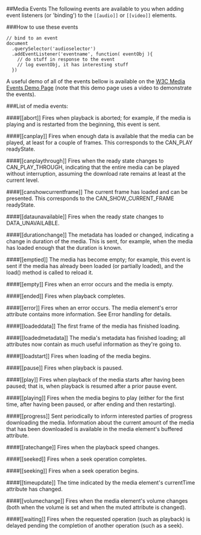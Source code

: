 ##Media Events
The following events are available to you when adding event listeners (or 'binding') to the `[[audio]]` or `[[video]]` elements.

###How to use these events

    // bind to an event
    document
      .querySelector('audioselector')
      .addEventListener('eventname', function( eventObj ){
        // do stuff in response to the event
        // log eventObj, it has interesting stuff
      })
      

A useful demo of all of the events bellow is available on the <a href="http://www.w3.org/2010/05/video/mediaevents.html">W3C Media Events Demo Page</a> (note that this demo page uses a video to demonstrate the events).

###List of media events:

####[[abort]]
Fires when playback is aborted; for example, if the media is playing and is restarted from the beginning, this event is sent.

####[[canplay]]
Fires when enough data is available that the media can be played, at least for a couple of frames.  This corresponds to the CAN_PLAY readyState.

####[[canplaythrough]]
Fires when the ready state changes to CAN_PLAY_THROUGH, indicating that the entire media can be played without interruption, assuming the download rate remains at least at the current level.

####[[canshowcurrentframe]]
The current frame has loaded and can be presented.  This corresponds to the CAN_SHOW_CURRENT_FRAME readyState.

####[[dataunavailable]]
Fires when the ready state changes to DATA_UNAVAILABLE.

####[[durationchange]]
The metadata has loaded or changed, indicating a change in duration of the media.  This is sent, for example, when the media has loaded enough that the duration is known.

####[[emptied]]
The media has become empty; for example, this event is sent if the media has already been loaded (or partially loaded), and the load() method is called to reload it.

####[[empty]]
Fires when an error occurs and the media is empty.

####[[ended]]
Fires when playback completes.

####[[error]]
Fires when an error occurs. The media element's error attribute contains more information. See Error handling for details.

####[[loadeddata]]
The first frame of the media has finished loading.

####[[loadedmetadata]]
The media's metadata has finished loading; all attributes now contain as much useful information as they're going to.

####[[loadstart]]
Fires when loading of the media begins.

####[[pause]]
Fires when playback is paused.

####[[play]]
Fires when playback of the media starts after having been paused; that is, when playback is resumed after a prior pause event.

####[[playing]]
Fires when the media begins to play (either for the first time, after having been paused, or after ending and then restarting).

####[[progress]]
Sent periodically to inform interested parties of progress downloading the media. Information about the current amount of the media that has been downloaded is available in the media element's buffered attribute.

####[[ratechange]]
Fires when the playback speed changes.

####[[seeked]]
Fires when a seek operation completes.

####[[seeking]]
Fires when a seek operation begins.

####[[timeupdate]]
The time indicated by the media element's currentTime attribute has changed.

####[[volumechange]]
Fires when the media element's volume changes (both when the volume is set and when the muted attribute is changed).

####[[waiting]]
Fires when the requested operation (such as playback) is delayed pending the completion of another operation (such as a seek).